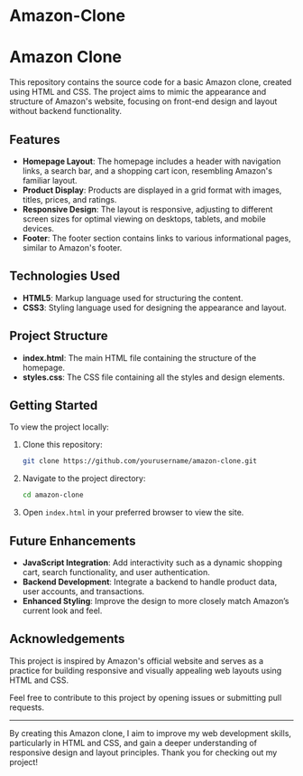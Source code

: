 # Amazon-Clone
# Amazon Clone

This repository contains the source code for a basic Amazon clone, created using HTML and CSS. The project aims to mimic the appearance and structure of Amazon's website, focusing on front-end design and layout without backend functionality.

## Features

- **Homepage Layout**: The homepage includes a header with navigation links, a search bar, and a shopping cart icon, resembling Amazon's familiar layout.
- **Product Display**: Products are displayed in a grid format with images, titles, prices, and ratings.
- **Responsive Design**: The layout is responsive, adjusting to different screen sizes for optimal viewing on desktops, tablets, and mobile devices.
- **Footer**: The footer section contains links to various informational pages, similar to Amazon's footer.

## Technologies Used

- **HTML5**: Markup language used for structuring the content.
- **CSS3**: Styling language used for designing the appearance and layout.

## Project Structure

- **index.html**: The main HTML file containing the structure of the homepage.
- **styles.css**: The CSS file containing all the styles and design elements.

## Getting Started

To view the project locally:

1. Clone this repository:
   ```bash
   git clone https://github.com/yourusername/amazon-clone.git
   ```
2. Navigate to the project directory:
   ```bash
   cd amazon-clone
   ```
3. Open `index.html` in your preferred browser to view the site.

## Future Enhancements

- **JavaScript Integration**: Add interactivity such as a dynamic shopping cart, search functionality, and user authentication.
- **Backend Development**: Integrate a backend to handle product data, user accounts, and transactions.
- **Enhanced Styling**: Improve the design to more closely match Amazon’s current look and feel.

## Acknowledgements

This project is inspired by Amazon's official website and serves as a practice for building responsive and visually appealing web layouts using HTML and CSS.

Feel free to contribute to this project by opening issues or submitting pull requests.

---

By creating this Amazon clone, I aim to improve my web development skills, particularly in HTML and CSS, and gain a deeper understanding of responsive design and layout principles. Thank you for checking out my project!
